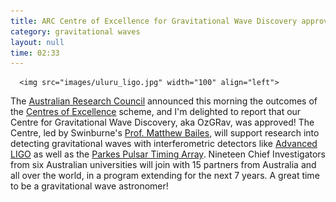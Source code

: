```yaml
---
title: ARC Centre of Excellence for Gravitational Wave Discovery approved
category: gravitational waves
layout: null
time: 02:33
---
```

<!-- converted from blosxom format post by dkg 22.1.2022 -->
      <img src="images/uluru_ligo.jpg" width="100" align="left">
The <a href="http://arc.gov.au">Australian Research Council</a> announced
this morning the outcomes of the 
<a href="http://www.arc.gov.au/arc-centres-excellence">Centres of Excellence</a>
scheme, and I'm delighted to report that our Centre for Gravitational Wave
Discovery, aka OzGRav, was approved! The Centre, led by Swinburne's 
<a href="http://astronomy.swin.edu.au/staff/mbailes.html">Prof. Matthew Bailes</a>,
will support research into detecting gravitational waves with interferometric
detectors like <a href="http://www.ligo.org">Advanced LIGO</a> as well as
the <a href="http://www.atnf.csiro.au/research/pulsar/ppta">Parkes Pulsar Timing Array</a>. Nineteen Chief Investigators from six Australian universities will
join with 15 partners from Australia and all over the world, in a program
extending for the next 7 years. A great time to be a gravitational wave astronomer!
